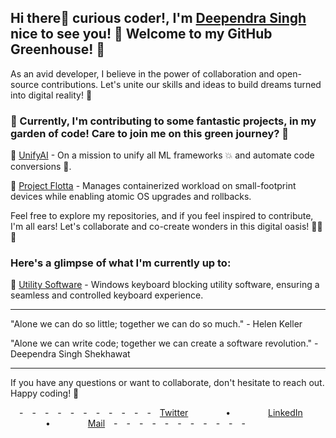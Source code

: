 ## Hi there👋 curious coder!, I'm [Deependra Singh](https://bio.link/dpshekhawat) nice to see you! 🌱 Welcome to my GitHub Greenhouse! 🌿

As an avid developer, I believe in the power of collaboration and open-source contributions. Let's unite our skills and ideas to build dreams turned into digital reality! 🌱

### 🌟 Currently, I'm contributing to some fantastic projects, in my garden of code! Care to join me on this green journey? 🌿

📌 [UnifyAI](https://github.com/unifyai) - On a mission to unify all ML frameworks 💥 and automate code conversions 🔄.

📌 [Project Flotta](https://github.com/project-flotta) - Manages containerized workload on small-footprint devices while enabling atomic OS upgrades and rollbacks.

Feel free to explore my repositories, and if you feel inspired to contribute, I'm all ears! Let's collaborate and co-create wonders in this digital oasis! 🌱🌟🚀 
### Here's a glimpse of what I'm currently up to:

🔧 [Utility Software](https://github.com/dpshekhawat/utility-software) - Windows keyboard blocking utility software, ensuring a seamless and controlled keyboard experience.

---

"Alone we can do so little; together we can do so much." - Helen Keller

"Alone we can write code; together we can create a software revolution." - Deependra Singh Shekhawat 

---

If you have any questions or want to collaborate, don't hesitate to reach out. Happy coding! 🚀

&emsp;-&emsp;-&emsp;-&emsp;-&emsp;-&emsp;-&emsp;-&emsp;-&emsp;-&emsp;-&emsp;-&emsp;<a href="https://twitter.com/intent/follow?screen_name=singhdpy&tw_p=followbutton/">Twitter</a> &emsp;&emsp;&emsp;&emsp;•&emsp;&emsp;&emsp;&emsp;
<a href="https://www.linkedin.com/in/deependra-singh-shekhawat/">LinkedIn</a> &emsp;&emsp;&emsp;&emsp;•&emsp;&emsp;&emsp;&emsp;
<a href="mailto:deependar.s.shekhawat@gmail.com">Mail</a>&emsp;-&emsp;-&emsp;-&emsp;-&emsp;-&emsp;-&emsp;-&emsp;-&emsp;-&emsp;-&emsp;-&emsp;
<br />
